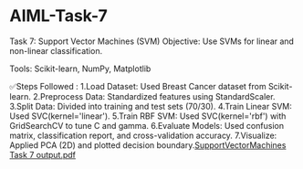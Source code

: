 # AIML-Task-7
Task 7: Support Vector Machines (SVM)
Objective: Use SVMs for linear and non-linear classification.

Tools: Scikit-learn, NumPy, Matplotlib

✅Steps Followed :
1.Load Dataset: Used Breast Cancer dataset from Scikit-learn.
2.Preprocess Data: Standardized features using StandardScaler.
3.Split Data: Divided into training and test sets (70/30).
4.Train Linear SVM: Used SVC(kernel='linear').
5.Train RBF SVM: Used SVC(kernel='rbf') with GridSearchCV to tune C and gamma.
6.Evaluate Models: Used confusion matrix, classification report, and cross-validation accuracy.
7.Visualize: Applied PCA (2D) and plotted decision boundary.[SupportVectorMachines Task 7 output.pdf](https://github.com/user-attachments/files/21050444/SupportVectorMachines.Task.7.output.pdf)
